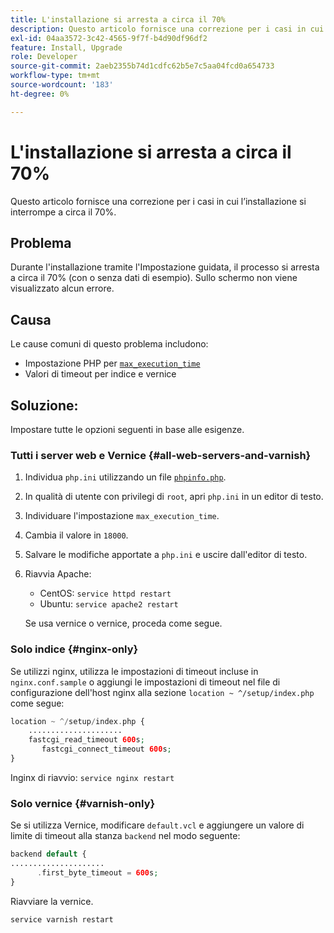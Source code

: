 ```yaml
---
title: L'installazione si arresta a circa il 70%
description: Questo articolo fornisce una correzione per i casi in cui l’installazione si interrompe a circa il 70%.
exl-id: 04aa3572-3c42-4565-9f7f-b4d90df96df2
feature: Install, Upgrade
role: Developer
source-git-commit: 2aeb2355b74d1cdfc62b5e7c5aa04fcd0a654733
workflow-type: tm+mt
source-wordcount: '183'
ht-degree: 0%

---
```


# L&#39;installazione si arresta a circa il 70%

Questo articolo fornisce una correzione per i casi in cui l’installazione si interrompe a circa il 70%.

## Problema

Durante l&#39;installazione tramite l&#39;Impostazione guidata, il processo si arresta a circa il 70% (con o senza dati di esempio). Sullo schermo non viene visualizzato alcun errore.

## Causa

Le cause comuni di questo problema includono:

* Impostazione PHP per [`max_execution_time`](http://php.net/manual/en/info.configuration.php#ini.max-execution-time)
* Valori di timeout per indice e vernice

## Soluzione:

Impostare tutte le opzioni seguenti in base alle esigenze.

### Tutti i server web e Vernice {#all-web-servers-and-varnish}

1. Individua `php.ini` utilizzando un file [`phpinfo.php`](https://experienceleague.adobe.com/it/docs/commerce-operations/installation-guide/prerequisites/optional-software).
1. In qualità di utente con privilegi di `root`, apri `php.ini` in un editor di testo.
1. Individuare l&#39;impostazione `max_execution_time`.
1. Cambia il valore in `18000`.
1. Salvare le modifiche apportate a `php.ini` e uscire dall&#39;editor di testo.
1. Riavvia Apache:

   * CentOS: `service httpd restart`
   * Ubuntu: `service apache2 restart`

   Se usa vernice o vernice, proceda come segue.

### Solo indice {#nginx-only}

Se utilizzi nginx, utilizza le impostazioni di timeout incluse in `nginx.conf.sample` o aggiungi le impostazioni di timeout nel file di configurazione dell&#39;host nginx alla sezione `location ~ ^/setup/index.php` come segue:

```php
location ~ ^/setup/index.php {
    .....................
    fastcgi_read_timeout 600s;
       fastcgi_connect_timeout 600s;
}
```

Inginx di riavvio: `service nginx restart`

### Solo vernice {#varnish-only}

Se si utilizza Vernice, modificare `default.vcl` e aggiungere un valore di limite di timeout alla stanza `backend` nel modo seguente:

```php
backend default {
.....................
      .first_byte_timeout = 600s;
}
```

Riavviare la vernice.

```php
service varnish restart
```
